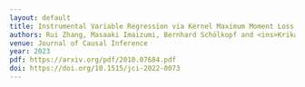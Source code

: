 ```yaml
---
layout: default
title: Instrumental Variable Regression via Kernel Maximum Moment Loss
authors: Rui Zhang, Masaaki Imaizumi, Bernhard Schölkopf and <ins>Krikamol Muandet</ins>
venue: Journal of Causal Inference
year: 2023
pdf: https://arxiv.org/pdf/2010.07684.pdf
doi: https://doi.org/10.1515/jci-2022-0073
---
```


